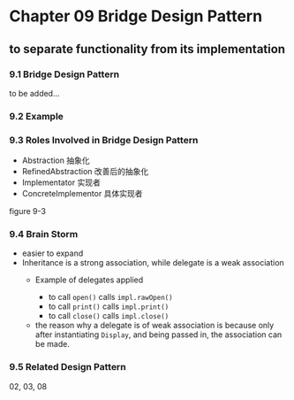 # Chapter 09 Bridge Design Pattern

## to separate functionality from its implementation

### 9.1 Bridge Design Pattern

to be added...

### 9.2 Example

### 9.3 Roles Involved in Bridge Design Pattern

<ul>
    <li>Abstraction 抽象化</li>
    <li>RefinedAbstraction 改善后的抽象化</li>
    <li>Implementator 实现者</li>
    <li>ConcreteImplementor 具体实现者</li>
</ul>

figure 9-3

### 9.4 Brain Storm

<ul>
    <li>easier to expand</li>
    <li>Inheritance is a strong association, while delegate is a weak association</li>
    <ul>
        <li>Example of delegates applied</li>
        <ul>
            <li>to call <code>open()</code> calls <code>impl.rawOpen()</code></li>
            <li>to call <code>print()</code> calls <code>impl.print()</code></li>
            <li>to call <code>close()</code> calls <code>impl.close()</code></li>
        </ul>
        <li>the reason why a delegate is of weak association is because only after instantiating <code>Display</code>, and being passed in, the association can be made.</li>
    </ul>
</ul>

### 9.5 Related Design Pattern

02, 03, 08